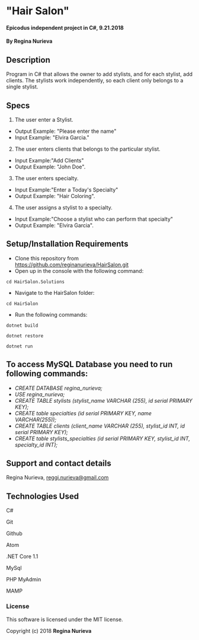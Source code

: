 # "Hair Salon"

#### Epicodus independent project in C#, 9.21.2018

#### By Regina Nurieva

## Description

Program in C# that allows the owner to add stylists, and for each stylist, add clients. The stylists work independently, so each client only belongs to a single stylist.

## Specs
1. The user enter a Stylist.
  * Output Example: "Please enter the name"
  * Input Example: "Elvira Garcia."
2. The user enters clients that belongs to the particular stylist.
  * Input Example:"Add Clients"
  * Output Example: "John Doe".
3. The user enters specialty.
  * Input Example:"Enter a Today's Specialty"
  * Output Example: "Hair Coloring".
4. The user assigns a stylist to a specialty.
  * Input Example:"Choose a stylist who can perform that specialty"
  * Output Example: "Elvira Garcia".

## Setup/Installation Requirements

* Clone this repository from https://github.com/reginanurieva/HairSalon.git
* Open up in the console with the following command:
```
cd HairSalon.Solutions
```
* Navigate to the HairSalon folder:
```
cd HairSalon
```
* Run the following commands:
```
dotnet build
```

```
dotnet restore
```

```
dotnet run
```

## To access MySQL Database you need to run following commands:

* _CREATE DATABASE regina_nurieva;_
* _USE regina_nurieva;_
* _CREATE TABLE stylists (stylist_name VARCHAR (255), id serial PRIMARY KEY);_
* _CREATE table specialties (id serial PRIMARY KEY, name VARCHAR(255));_
* _CREATE TABLE clients (client_name VARCHAR (255), stylist_id INT, id serial PRIMARY KEY);_
* _CREATE table stylists_specialties (id serial PRIMARY KEY, stylist_id INT, specialty_id INT);_

## Support and contact details

Regina Nurieva, reggi.nurieva@gmail.com

## Technologies Used

C#

Git

Github

Atom

.NET Core 1.1

MySql

PHP MyAdmin

MAMP

### License

This software is licensed under the MIT license.

Copyright (c) 2018 **Regina Nurieva**

